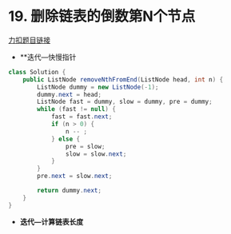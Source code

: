 # 19. 删除链表的倒数第N个节点
[力扣题目链接](https://leetcode.cn/problems/remove-nth-node-from-end-of-list/)
- **迭代—快慢指针
```java
class Solution {
    public ListNode removeNthFromEnd(ListNode head, int n) {
        ListNode dummy = new ListNode(-1); 
        dummy.next = head;
        ListNode fast = dummy, slow = dummy, pre = dummy;
        while (fast != null) {
            fast = fast.next;
            if (n > 0) {
                n -- ;
            } else {
                pre = slow;
                slow = slow.next;
            }
        }
        pre.next = slow.next;

        return dummy.next;
    }
}
```
- **迭代—计算链表长度**
```java 

```
